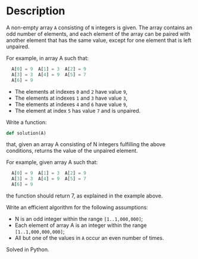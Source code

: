 # Description

A non-empty array `A` consisting of `N` integers is given. The array contains an odd number of elements, and each element of the array can be paired with another element that has the same value, except for one element that is left unpaired.

For example, in array A such that:

```python
  A[0] = 9  A[1] = 3  A[2] = 9
  A[3] = 3  A[4] = 9  A[5] = 7
  A[6] = 9
```

* The elements at indexes `0` and `2` have value `9`,
* The elements at indexes `1` and `3` have value `3`,
* The elements at indexes `4` and `6` have value `9`,
* The element at index `5` has value `7` and is unpaired.

Write a function:

```python
def solution(A)
```

that, given an array A consisting of N integers fulfilling the above conditions, returns the value of the unpaired element.

For example, given array A such that:
```python
  A[0] = 9  A[1] = 3  A[2] = 9
  A[3] = 3  A[4] = 9  A[5] = 7
  A[6] = 9
```

the function should return 7, as explained in the example above.

Write an efficient algorithm for the following assumptions:

* N is an odd integer within the range `[1..1,000,000]`;
* Each element of array A is an integer within the range `[1..1,000,000,000]`;
* All but one of the values in `A` occur an even number of times.

Solved in Python.
